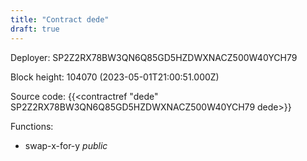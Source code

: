 ```yaml
---
title: "Contract dede"
draft: true
---
```

Deployer: SP2Z2RX78BW3QN6Q85GD5HZDWXNACZ500W40YCH79


 



Block height: 104070 (2023-05-01T21:00:51.000Z)

Source code: {{<contractref "dede" SP2Z2RX78BW3QN6Q85GD5HZDWXNACZ500W40YCH79 dede>}}

Functions:

* swap-x-for-y _public_
